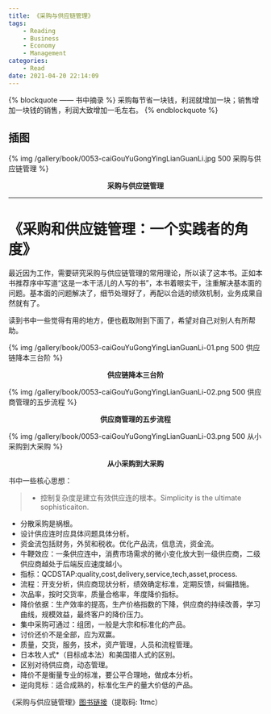```yaml
---
title: 《采购与供应链管理》
tags:
	- Reading
	- Business
	- Economy
	- Management
categories:
	- Read
date: 2021-04-20 22:14:09
---
```


{% blockquote —— 书中摘录 %}
采购每节省一块钱，利润就增加一块；销售增加一块钱的销售，利润大致增加一毛左右。
{% endblockquote %}

<!-- more -->

## 插图
{% img /gallery/book/0053-caiGouYuGongYingLianGuanLi.jpg 500 采购与供应链管理 %}
<p align="center"><b>采购与供应链管理</b></p>

-----

# 《采购和供应链管理：一个实践者的角度》

最近因为工作，需要研究采购与供应链管理的常用理论，所以读了这本书。正如本书推荐序中写道“这是一本干活儿的人写的书”，本书着眼实干，注重解决基本面的问题。基本面的问题解决了，细节处理好了，再配以合适的绩效机制，业务成果自然就有了。

读到书中一些觉得有用的地方，便也截取附到下面了，希望对自己对别人有所帮助。

{% img /gallery/book/0053-caiGouYuGongYingLianGuanLi-01.png 500 供应链降本三台阶 %}
<p align="center"><b>供应链降本三台阶</b></p>

{% img /gallery/book/0053-caiGouYuGongYingLianGuanLi-02.png 500 供应商管理的五步流程 %}
<p align="center"><b>供应商管理的五步流程</b></p>

{% img /gallery/book/0053-caiGouYuGongYingLianGuanLi-03.png 500 从小采购到大采购 %}
<p align="center"><b>从小采购到大采购</b></p>

书中一些核心思想：

>- 控制复杂度是建立有效供应连的根本。Simplicity is the ultimate sophisticaiton.
- 分散采购是祸根。
- 设计供应连时应具体问题具体分析。
- 资金流包括财务，外贸和税收。优化产品流，信息流，资金流。
- 牛鞭效应：一条供应连中，消费市场需求的微小变化放大到一级供应商，二级供应商越处于后端反应速度越小。
- 指标：QCDSTAP:quality,cost,delivery,service,tech,asset,process.
- 流程：开支分析，供应商现状分析，绩效确定标准，定期反馈，纠偏措施。
- 次品率，按时交货率，质量合格率，年度降价指标。
- 降价依据：生产效率的提高，生产价格指数的下降，供应商的持续改善，学习曲线，规模效益，最终客户的降价压力。
- 集中采购可通过：组团，一般是大宗和标准化的产品。
- 讨价还价不是全部，应为双赢。
- 质量，交货，服务，技术，资产管理，人员和流程管理。
- 日本牧人式*（目标成本法）和美国猎人式的区别。
- 区别对待供应商，动态管理。
- 降价不是衡量专业的标准，要公平合理地，做成本分析。
- 逆向竞标：适合成熟的，标准化生产的量大价低的产品。

《采购与供应链管理》[图书链接](https://pan.baidu.com/s/1-KAvh46dnc-iFPLYux6-FQ)（提取码: 1tmc）